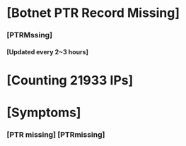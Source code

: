 # [Botnet PTR Record Missing]
### [PTRMssing]
#### [Updated every 2~3 hours]

# [Counting 21933 IPs]

# [Symptoms] 
###   [PTR missing] [PTRmissing]

